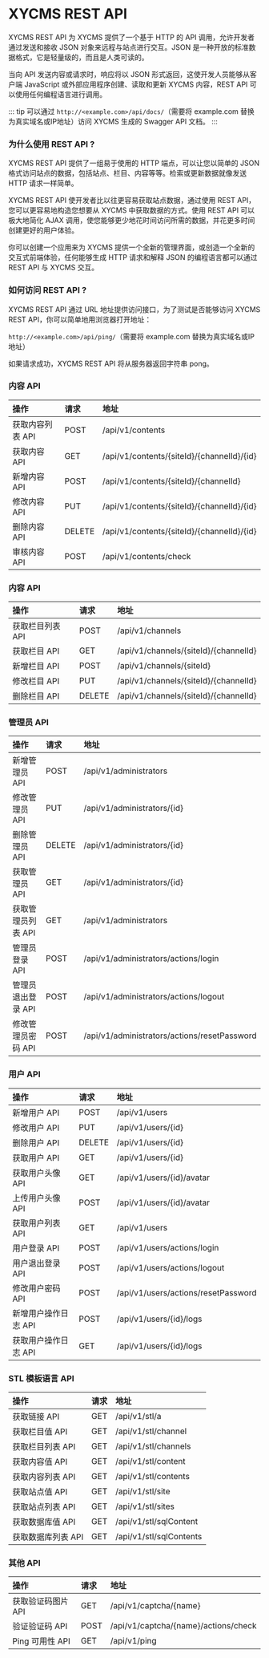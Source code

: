 # XYCMS REST API

XYCMS REST API 为 XYCMS 提供了一个基于 HTTP 的 API 调用，允许开发者通过发送和接收 JSON 对象来远程与站点进行交互。JSON 是一种开放的标准数据格式，它是轻量级的，而且是人类可读的。

当向 API 发送内容或请求时，响应将以 JSON 形式返回，这使开发人员能够从客户端 JavaScript 或外部应用程序创建、读取和更新 XYCMS 内容，REST API 可以使用任何编程语言进行调用。

::: tip
可以通过 `http://<example.com>/api/docs/`（需要将 example.com 替换为真实域名或IP地址）访问 XYCMS 生成的 Swagger API 文档。
:::

### 为什么使用 REST API ?

XYCMS REST API 提供了一组易于使用的 HTTP 端点，可以让您以简单的 JSON 格式访问站点的数据，包括站点、栏目、内容等等。检索或更新数据就像发送 HTTP 请求一样简单。

XYCMS REST API 使开发者比以往更容易获取站点数据，通过使用 REST API，您可以更容易地构造您想要从 XYCMS 中获取数据的方式。使用 REST API 可以极大地简化 AJAX 调用，使您能够更少地花时间访问所需的数据，并花更多时间创建更好的用户体验。

你可以创建一个应用来为 XYCMS 提供一个全新的管理界面，或创造一个全新的交互式前端体验，任何能够生成 HTTP 请求和解释 JSON 的编程语言都可以通过 REST API 与 XYCMS 交互。

### 如何访问 REST API ?

XYCMS REST API 通过 URL 地址提供访问接口，为了测试是否能够访问 XYCMS REST API，你可以简单地用浏览器打开地址：

`http://<example.com>/api/ping/`（需要将 example.com 替换为真实域名或IP地址）

如果请求成功，XYCMS REST API 将从服务器返回字符串 pong。

### 内容 API

| 操作 | 请求 | 地址 |
| :----- | :----- | :----- |
| 获取内容列表 API | POST | /api/v1/contents |
| 获取内容 API | GET | /api/v1/contents/{siteId}/{channelId}/{id} |
| 新增内容 API | POST | /api/v1/contents/{siteId}/{channelId} |
| 修改内容 API | PUT | /api/v1/contents/{siteId}/{channelId}/{id} |
| 删除内容 API | DELETE | /api/v1/contents/{siteId}/{channelId}/{id} |
| 审核内容 API | POST | /api/v1/contents/check |

### 内容 API

| 操作 | 请求 | 地址 |
| :----- | :----- | :----- |
| 获取栏目列表 API | POST | /api/v1/channels |
| 获取栏目 API | GET | /api/v1/channels/{siteId}/{channelId} |
| 新增栏目 API | POST | /api/v1/channels/{siteId} |
| 修改栏目 API | PUT | /api/v1/channels/{siteId}/{channelId} |
| 删除栏目 API | DELETE | /api/v1/channels/{siteId}/{channelId} |

### 管理员 API

| 操作 | 请求 | 地址 |
| :----- | :----- | :----- |
| 新增管理员 API | POST | /api/v1/administrators |
| 修改管理员 API | PUT | /api/v1/administrators/{id} |
| 删除管理员 API | DELETE | /api/v1/administrators/{id} |
| 获取管理员 API | GET | /api/v1/administrators/{id} |
| 获取管理员列表 API | GET | /api/v1/administrators |
| 管理员登录 API | POST | /api/v1/administrators/actions/login |
| 管理员退出登录 API | POST | /api/v1/administrators/actions/logout |
| 修改管理员密码 API | POST | /api/v1/administrators/actions/resetPassword |

### 用户 API

| 操作 | 请求 | 地址 |
| :----- | :----- | :----- |
| 新增用户 API | POST | /api/v1/users |
| 修改用户 API | PUT | /api/v1/users/{id} |
| 删除用户 API | DELETE | /api/v1/users/{id} |
| 获取用户 API | GET | /api/v1/users/{id} |
| 获取用户头像 API | GET | /api/v1/users/{id}/avatar |
| 上传用户头像 API | POST | /api/v1/users/{id}/avatar |
| 获取用户列表 API | GET | /api/v1/users |
| 用户登录 API | POST | /api/v1/users/actions/login |
| 用户退出登录 API | POST | /api/v1/users/actions/logout |
| 修改用户密码 API | POST | /api/v1/users/actions/resetPassword |
| 新增用户操作日志 API | POST | /api/v1/users/{id}/logs |
| 获取用户操作日志 API | GET | /api/v1/users/{id}/logs |

### STL 模板语言 API

| 操作 | 请求 | 地址 |
| :----- | :----- | :----- |
| 获取链接 API | GET | /api/v1/stl/a |
| 获取栏目值 API | GET | /api/v1/stl/channel |
| 获取栏目列表 API | GET | /api/v1/stl/channels |
| 获取内容值 API | GET | /api/v1/stl/content |
| 获取内容列表 API | GET | /api/v1/stl/contents |
| 获取站点值 API | GET | /api/v1/stl/site |
| 获取站点列表 API | GET | /api/v1/stl/sites |
| 获取数据库值 API | GET | /api/v1/stl/sqlContent |
| 获取数据库列表 API | GET | /api/v1/stl/sqlContents |

### 其他 API

| 操作 | 请求 | 地址 |
| :----- | :----- | :----- |
| 获取验证码图片 API | GET | /api/v1/captcha/{name} |
| 验证验证码 API | POST | /api/v1/captcha/{name}/actions/check |
| Ping 可用性 API | GET | /api/v1/ping |